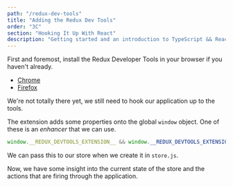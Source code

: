 ```yaml
---
path: "/redux-dev-tools"
title: "Adding the Redux Dev Tools"
order: "3C"
section: "Hooking It Up With React"
description: "Getting started and an introduction to TypeScript && React Workshop"
---
```


First and foremost, install the Redux Developer Tools in your browser if you haven't already.

- [Chrome](https://chrome.google.com/webstore/detail/redux-devtools/lmhkpmbekcpmknklioeibfkpmmfibljd)
- [Firefox](https://addons.mozilla.org/en-US/firefox/addon/reduxdevtools/)

We're not totally there yet, we still need to hook our application up to the tools.

The extension adds some properties onto the global `window` object. One of these is an _enhancer_ that we can use.

```js
window.__REDUX_DEVTOOLS_EXTENSION__ && window.__REDUX_DEVTOOLS_EXTENSION__();
```

We can pass this to our store when we create it in `store.js`.

Now, we have some insight into the current state of the store and the actions that are firing through the application.
